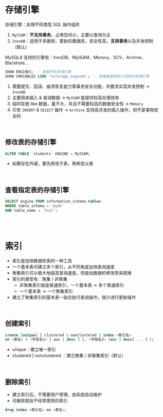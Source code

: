 # 存储引擎

存储引擎：处理不同类型 SQL 操作组件

1. `MyISAM`：**不支持事务**，占用空间小，主要以查询为主
2. `InnoDB`：适用于多删除、更新的数据库，安全性高，**支持事务**以及并发控制（默认）

MySQL8 支持的引擎有：InnoDB、MyISAM、Menory、SCV、Archive、Blackhole...

```sql
SHOW ENGINES; -- 查看所有存储引擎
SHOW VARIABLES LIKE '%storage_engine%'; -- 查看数据库默认使用的存储引擎
```

1. 需要提交、回滚、崩溃恢复能力等事务安全功能，并要求实现并发控制 → `InnoDB`
2. 主要用来插入 & 查询数据 → `MyISAM` 能提供较高处理效率
3. 临时存放 like 数据，量不大，并且不需要较高的数据安全性 → `Memory`
4. 只有 `INSERT` & `SELECT` 操作 → `Archive` 支持高并发的插入操作，但不是事物安全的

<br>

## 修改表的存储引擎

```sql
ALTER TABLE `students` ENGINE = MyISAM;
```

-   如果存在外键，要先修改子表，再修改父表

<br>

## 查看指定表的存储引擎

```sql
SELECT engine FROM information_schema.tables
WHERE table_schema = 'mydb'
AND table_name = 'Test';
```

<br><br>

# 索引

-   索引是加快数据检索的一种工具
-   一个基本表可建立多个索引，从不同角度加快查询速度
-   聚集索引可以极大地提高查询速度，但是给数据的修改带来困难
-   索引的类型有：聚集 / 非聚集
    -   非聚集索引就是普通索引，一个基本表 → 多个普通索引
    -   一个基本表 → 一个聚集索引
-   建立了聚集索引的基本表一般仅执行查询操作，很少进行更新操作

<br>

## 创建索引

```sql
create [unique] [ clustered | nonclustered ] index <索引名>
on <表名> ( <字段名1> [ asc | desc ] [, <字段名2> [asc | desc] ... ] );
```

-   unique：建立唯一索引
-   clustered | nonclustered ：建立聚集 / 非聚集索引（默认）

<br>

## 删除索引

-   建立索引后，不需要用户管理，由系统自动维护
-   可删除那些不经常使用的索引

```sql
drop index <索引名> on <表名>;
```

<br>
